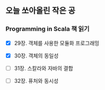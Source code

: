 ## 오늘 쏘아올린 작은 공

### Programming in Scala 책 읽기
- [X] 29장. 객체를 사용한 모듈화 프로그래밍
- [X] 30장. 객체의 동일성
- [ ] 31장. 스칼라와 자바의 결합
- [ ] 32장. 퓨처와 동시성

